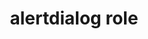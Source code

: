 ---
{
  "title": "alertdialog role",
  "description": "A type of dialog that contains an alert message, where initial focus goes to an element within the dialog. See related alert and dialog.",
  "category": "aria",
  "keywords": "alertdialog role",
  "last_test_date": "2019-01-06",
  "test_results_url": "https://a11ysupport.io/tech/aria/alertdialog_role",
  "test_url": "https://a11ysupport.io/tech/aria/alertdialog_role",
  "notes_by_num": {
    "1": "ARIA alertdialog role must use document mode: An element in the dialog had to receive focus before the contents of the dialog would be read by NVDA."
  },
  "stats": {
    "jaws": {
      "chrome": {
        "92": "y"
      },
      "edge": {
        "92": "y"
      },
      "ie": {
        "11.253": "y"
      },
      "firefox": {
        "66": "y"
      }
    },
    "narrator": {
      "edge": {
        "44.17763": "y"
      }
    },
    "nvda": {
      "chrome": {
        "92": "y"
      },
      "edge": {
        "92": "y"
      },
      "firefox": {
        "64.0.2": "y #1"
      }
    },
    "orca": {
      "firefox": {
        "69": "y"
      }
    },
    "talkback": {
      "and_chr": {
        "67": "y"
      }
    },
    "vo_ios": {
      "ios_saf": {
        "12.1.2": "y"
      }
    },
    "vo_macos": {
      "safari": {
        "12.0.2": "y"
      }
    }
  },
  "links": {
    "ARIA spec for alertdialog": "https://www.w3.org/TR/wai-aria-1.1/#alertdialog"
  }
}
---